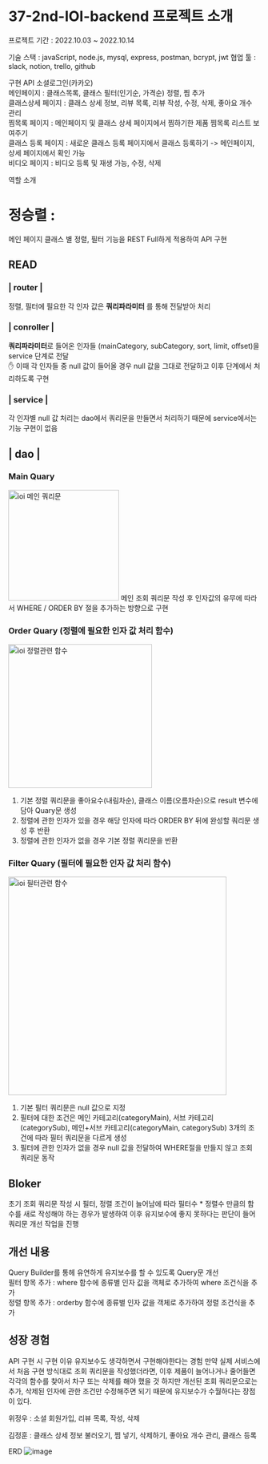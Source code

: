 # 37-2nd-IOI-backend 프로젝트 소개 

프로젝트 기간 : 2022.10.03 ~ 2022.10.14

기술 스택 : javaScript, node.js, mysql, express, postman, bcrypt, jwt 협업 툴 : slack, notion, trello, github

구현 API
소셜로그인(카카오)  
메인페이지 : 클래스목록, 클래스 필터(인기순, 가격순) 정렬, 찜 추가  
클래스상세 페이지 : 클래스 상세 정보, 리뷰 목록, 리뷰 작성, 수정, 삭제, 좋아요 개수 관리  
찜목록 페이지 : 메인페이지 및 클래스 상세 페이지에서 찜하기한 제품 찜목록 리스트 보여주기  
클래스 등록 페이지 : 새로운 클래스 등록 페이지에서 클래스 등록하기 -> 메인페이지, 상세 페이지에서 확인 가능  
비디오 페이지 : 비디오 등록 및 재생 가능, 수정, 삭제  

역할 소개

# 정승렬 : 
메인 페이지 클래스 별 정렬, 필터 기능을 REST Full하게 적용하여 API 구현  

## READ
### | router |
정렬, 필터에 필요한 각 인자 값은 **쿼리파라미터** 를 통해 전달받아 처리

### | conroller |
**쿼리파라미터**로 들어온 인자들 (mainCategory, subCategory, sort, limit, offset)을 service 단계로 전달  
✋ 이때 각 인자들 중 null 값이 들어올 경우 null 값을 그대로 전달하고 이후 단계에서 처리하도록 구현

### | service |
각 인자별 null 값 처리는 dao에서 쿼리문을 만들면서 처리하기 때문에 service에서는 기능 구현이 없음

## | dao |
### Main Quary
<img width="221" alt="ioi 메인 쿼리문" src="https://user-images.githubusercontent.com/107356126/211469881-2dc0dbea-030f-462d-9d4c-da1b2b3f1ee1.png">
메인 조회 쿼리문 작성 후 인자값의 유무에 따라서 WHERE / ORDER BY 절을 추가하는 방향으로 구현  

### Order Quary (정렬에 필요한 인자 값 처리 함수)
<img width="287" alt="ioi 정렬관련 함수" src="https://user-images.githubusercontent.com/107356126/211472986-303231a5-40bb-475c-bf92-4413612bbd7b.png">

1. 기본 정렬 쿼리문을 좋아요수(내림차순), 클래스 이름(오름차순)으로 result 변수에 담아 Quary문 생성
2. 정렬에 관한 인자가 있을 경우 해당 인자에 따라 ORDER BY 뒤에 완성할 쿼리문 생성 후 반환
3. 정렬에 관한 인자가 없을 경우 기본 정렬 쿼리문을 반환

### Filter Quary (필터에 필요한 인자 값 처리 함수)
<img width="436" alt="ioi 필터관련 함수" src="https://user-images.githubusercontent.com/107356126/211473016-a90bb525-24a9-433b-a6cd-2b3d48a70bf5.png">

1. 기본 필터 쿼리문은 null 값으로 지정
2. 필터에 대한 조건은 메인 카테고리(categoryMain), 서브 카테고리(categorySub), 메인+서브 카테고리(categoryMain, categorySub) 3개의 조건에 따라 필터 쿼리문을 다르게 생성
3. 필터에 관한 인자가 없을 경우 null 값을 전달하여 WHERE절을 만들지 않고 조회 쿼리문 동작


## Bloker
초기 조회 쿼리문 작성 시 필터, 정렬 조건이 늘어남에 따라 필터수 * 정렬수 만큼의 함수를 새로 작성해야 하는 경우가 발생하여 이후 유지보수에 좋지 못하다는 판단이 들어 쿼리문 개선 작업을 진행

## 개선 내용
Query Builder를 통헤 유연하게 유지보수를 할 수 있도록 Query문 개선  
필터 항목 추가 : where 함수에 종류별 인자 값을 객체로 추가하여 where 조건식을 추가  
정렬 항목 추가 : orderby 함수에 종류별 인자 값을 객체로 추가하여 정렬 조건식을 추가  

## 성장 경험
API 구현 시 구현 이유 유지보수도 생각하면서 구현해야한다는 경험
만약 실제 서비스에서 처음 구현 방식대로 조회 쿼리문을 작성했더라면, 이후 제품이 늘어나거나 줄어들면 각각의 함수를 찾아서 차구 또는 삭제를 해야 했을 것
하지만 개선된 조회 쿼리문으로는 추가, 삭제된 인자에 관한 조건만 수정해주면 되기 때문에 유지보수가 수월하다는 장점이 있다.


위정우 :
소셜 회원가입, 리뷰 목록, 작성, 삭제

김정훈 :
클래스 상세 정보 불러오기, 찜 넣기, 삭제하기, 좋아요 개수 관리, 클래스 등록



ERD
![image](https://user-images.githubusercontent.com/109129718/195786717-0b3248ce-5794-4af5-a969-ad81f3e9e386.png)
